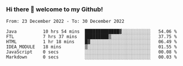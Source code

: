 ### Hi there 👋 welcome to my Github! 

<!--START_SECTION:waka-->

```text
From: 23 December 2022 - To: 30 December 2022

Java          10 hrs 54 mins  █████████████▓░░░░░░░░░░░   54.06 %
FTL           7 hrs 37 mins   █████████▒░░░░░░░░░░░░░░░   37.75 %
HTML          1 hr 18 mins    █▓░░░░░░░░░░░░░░░░░░░░░░░   06.49 %
IDEA_MODULE   18 mins         ▒░░░░░░░░░░░░░░░░░░░░░░░░   01.55 %
JavaScript    0 secs          ░░░░░░░░░░░░░░░░░░░░░░░░░   00.08 %
Markdown      0 secs          ░░░░░░░░░░░░░░░░░░░░░░░░░   00.03 %
```

<!--END_SECTION:waka-->

